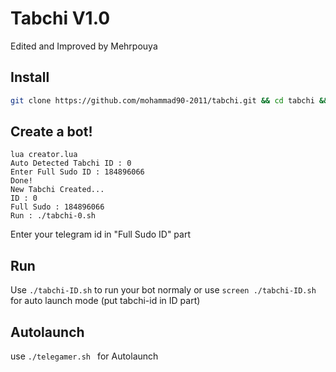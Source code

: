 # Tabchi V1.0
Edited and Improved by Mehrpouya

## Install
```bash
git clone https://github.com/mohammad90-2011/tabchi.git && cd tabchi && chmod 777 install.sh && chmod 777 telegamer.sh && ./install.sh && lua creator.lua
```
## Create a bot!
```
lua creator.lua
Auto Detected Tabchi ID : 0
Enter Full Sudo ID : 184896066
Done!
New Tabchi Created...
ID : 0
Full Sudo : 184896066
Run : ./tabchi-0.sh
```
Enter your telegram id in "Full Sudo ID" part

## Run
Use `./tabchi-ID.sh` to run your bot normaly or use `screen ./tabchi-ID.sh` for auto launch mode (put tabchi-id in ID part)

## Autolaunch
use `./telegamer.sh ` for Autolaunch
